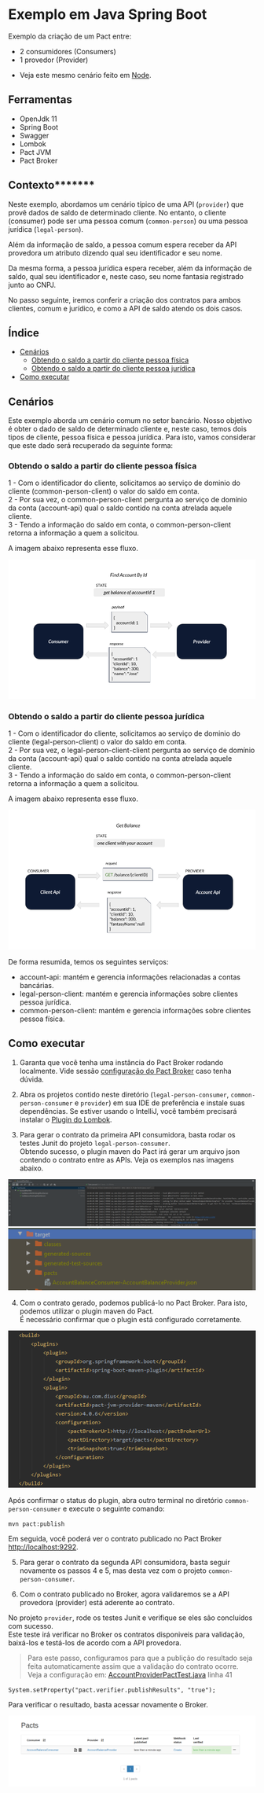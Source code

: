 # Exemplo em Java Spring Boot

Exemplo da criação de um Pact entre:
* 2 consumidores (Consumers)
* 1 provedor (Provider)

- Veja este mesmo cenário feito em [Node](../../../node/two_consumers_one_provider).

## Ferramentas

 - OpenJdk 11
 - Spring Boot
 - Swagger
 - Lombok
 - Pact JVM
 - Pact Broker
 
## Contexto*******

Neste exemplo, abordamos um cenário típico de uma API (`provider`) que provê dados de saldo de determinado cliente.
No entanto, o cliente (consumer) pode ser uma pessoa comum (`common-person`) ou uma pessoa jurídica (`legal-person`).

Além da informação de saldo, a pessoa comum espera receber da API provedora um atributo dizendo qual seu identificador e seu nome.

Da mesma forma, a pessoa jurídica espera receber, além da informação de saldo, qual seu identificador e, neste caso, seu nome fantasia registrado junto ao CNPJ.

No passo seguinte, iremos conferir a criação dos contratos para ambos clientes, comum e jurídico, e como a API de saldo atendo os dois casos.

## Índice

<!--ts-->

- [Cenários](#Cenários)
  - [Obtendo o saldo a partir do cliente pessoa física](#Obtendo-o-saldo-a-partir-do-cliente-pessoa-física)
  - [Obtendo o saldo a partir do cliente pessoa jurídica](#Obtendo-o-saldo-a-partir-do-cliente-pessoa-jurídica)
- [Como executar](#Como-executar)
<!--ts -->

## Cenários

Este exemplo aborda um cenário comum no setor bancário.
Nosso objetivo é obter o dado de saldo de determinado cliente e, neste caso, temos dois tipos de cliente, pessoa física e pessoa jurídica.
Para isto, vamos considerar que este dado será recuperado da seguinte forma:

### Obtendo o saldo a partir do cliente pessoa física

1 - Com o identificador do cliente, solicitamos ao serviço de dominio do cliente (common-person-client) o valor do saldo em conta. <br>
2 - Por sua vez, o common-person-client pergunta ao serviço de domínio da conta (account-api) qual o saldo contido na conta atrelada aquele cliente. <br>
3 - Tendo a informação do saldo em conta, o common-person-client retorna a informação a quem a solicitou.

A imagem abaixo representa esse fluxo.

<img src="../../../../imgs/get-balance-common-person-client-spring-boot.png" alt="new pact contract"/>

### Obtendo o saldo a partir do cliente pessoa jurídica

1 - Com o identificador do cliente, solicitamos ao serviço de dominio do cliente (legal-person-client) o valor do saldo em conta. <br>
2 - Por sua vez, o legal-person-client-client pergunta ao serviço de domínio da conta (account-api) qual o saldo contido na conta atrelada aquele cliente. <br>
3 - Tendo a informação do saldo em conta, o common-person-client retorna a informação a quem a solicitou.

A imagem abaixo representa esse fluxo.

<img src="../../../../imgs/get-balance-legal-person-client-spring-boot.png" alt="new pact contract"/>

De forma resumida, temos os seguintes serviços:

- account-api: mantém e gerencia informações relacionadas a contas bancárias.
- legal-person-client: mantém e gerencia informações sobre clientes pessoa jurídica.
- common-person-client: mantém e gerencia informações sobre clientes pessoa física.

## Como executar

1. Garanta que você tenha uma instância do Pact Broker rodando localmente. 
Vide sessão [configuração do Pact Broker](../../../../README.md#config-broker) caso tenha dúvida.

2. Abra os projetos contido neste diretório (`legal-person-consumer`, `common-person-consumer` e `provider`) em sua IDE de preferência e 
instale suas dependências. Se estiver usando o IntelliJ, você também precisará instalar o [Plugin do Lombok](https://projectlombok.org/setup/intellij).

3. Para gerar o contrato da primeira API consumidora, basta rodar os testes Junit do projeto `legal-person-consumer`. <br>
Obtendo sucesso, o plugin maven do Pact irá gerar um arquivo json contendo o contrato entre as APIs.
Veja os exemplos nas imagens abaixo.

<img src="../../../../imgs/junit5-tests-runner.png" alt="Pact Runner Tests"/>

<img src="../../../../imgs/pact-contract-generated.png" alt="Pact Contract Generated"/>

4. Com o contrato gerado, podemos publicá-lo no Pact Broker. 
Para isto, podemos utilizar o plugin maven do Pact. <br>
É necessário confirmar que o plugin está configurado corretamente.

<img src="../../../../imgs/pact-maven-plugin.png" alt="Pact Maven Plugin"/>

Após confirmar o status do plugin, abra outro terminal no diretório `common-person-consumer` e execute o seguinte comando:

```
mvn pact:publish
```

Em seguida, você poderá ver o contrato publicado no Pact Broker [http://localhost:9292](http://localhost:9292).

5. Para gerar o contrato da segunda API consumidora, basta seguir novamente os passos 4 e 5, mas desta vez com o projeto `common-person-consumer`.

6. Com o contrato publicado no Broker, agora validaremos se a API provedora (provider) 
está aderente ao contrato.

No projeto `provider`, rode os testes Junit e verifique se eles são concluídos com sucesso. <br>
Este teste irá verificar no Broker os contratos disponiveis para validação, baixá-los e testá-los de acordo com a API provedora. <br>

> Para este passo, configuramos para que a publição do resultado seja feita automaticamente assim que a validação do contrato ocorre. <br>
> Veja a configuração em: [AccountProviderPactTest.java](./provider/src/test/java/br/com/zup/pact/provider/pact/AccountProviderPactTest.java) linha 41 <br>
```
System.setProperty("pact.verifier.publishResults", "true");
```

Para verificar o resultado, basta acessar novamente o Broker. 

<img src="../../../../imgs/pact-validated.png" alt="Pact validado pelo provider"/>
